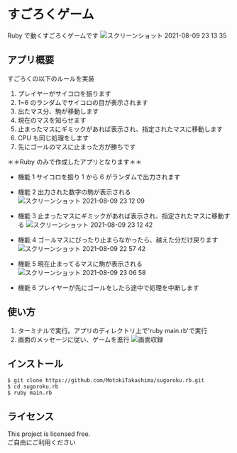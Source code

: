 # すごろくゲーム

Ruby で動くすごろくゲームです
![スクリーンショット 2021-08-09 23 13 35](https://user-images.githubusercontent.com/78095577/128721281-c76a1683-398f-464d-b931-2a99d0ffce74.png)

## アプリ概要

すごろくの以下のルールを実装

1. プレイヤーがサイコロを振ります
2. 1~6 のランダムでサイコロの目が表示されます
3. 出たマス分、駒が移動します
4. 現在のマスを知らせます
5. 止まったマスにギミックがあれば表示され、指定されたマスに移動します
6. CPU も同じ処理をします
7. 先にゴールのマスに止まった方が勝ちです

＊＊Ruby のみで作成したアプリとなります＊＊

- 機能 1 サイコロを振り 1 から 6 がランダムで出力されます

- 機能 2 出力された数字の駒が表示される
  ![スクリーンショット 2021-08-09 23 12 09](https://user-images.githubusercontent.com/78095577/128721524-b318dd37-257b-4b67-a64d-b15df8aff479.png)

- 機能 3 止まったマスにギミックがあれば表示され、指定されたマスに移動する
  ![スクリーンショット 2021-08-09 23 12 42](https://user-images.githubusercontent.com/78095577/128721190-3497c329-09f5-4087-a97f-8bd9e7189058.png)

- 機能 4 ゴールマスにぴったり止まらなかったら、越えた分だけ戻ります
  ![スクリーンショット 2021-08-09 22 57 42](https://user-images.githubusercontent.com/78095577/128719376-796a5cfa-221f-479e-b11e-b12943242a79.png)

- 機能 5 現在止まってるマスに駒が表示される
  ![スクリーンショット 2021-08-09 23 06 58](https://user-images.githubusercontent.com/78095577/128719941-ed43e5a1-d186-41bb-90f6-9c78d7edf49e.png)

- 機能 6 プレイヤーが先にゴールをしたら途中で処理を中断します

## 使い方

1. ターミナルで実行。アプリのディレクトリ上で'ruby main.rb'で実行
2. 画面のメッセージに従い、ゲームを進行
   ![画面収録](https://user-images.githubusercontent.com/78095577/128617705-1799cd8c-d6e4-4245-9831-aa2a5f374574.gif)

## インストール

```
$ git clone https://github.com/MotokiTakashima/sugoroku.rb.git
$ cd sugoroku.rb
$ ruby main.rb
```

## ライセンス

This project is licensed free.  
ご自由にご利用ください
